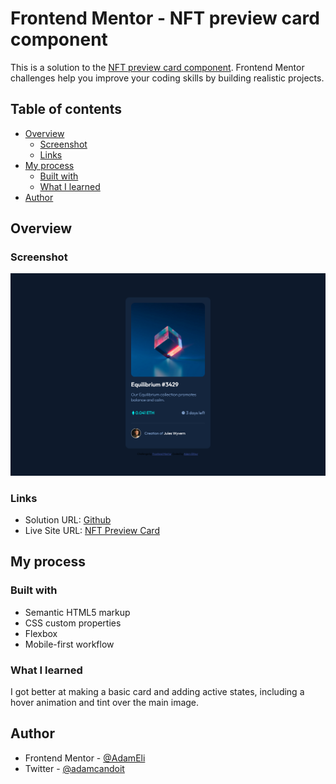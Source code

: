 # Frontend Mentor - NFT preview card component

This is a solution to the [NFT preview card component](https://www.frontendmentor.io/challenges/nft-preview-card-component-SbdUL_w0U/hub/nft-card-with-css-flexbox-NM5LJruHG). Frontend Mentor challenges help you improve your coding skills by building realistic projects.

## Table of contents

-   [Overview](#overview)
    -   [Screenshot](#screenshot)
    -   [Links](#links)
-   [My process](#my-process)
    -   [Built with](#built-with)
    -   [What I learned](#what-i-learned)
-   [Author](#author)

## Overview

### Screenshot

![](./final_screenshot/screenshot.png)

### Links

-   Solution URL: [Github](https://github.com/AdamElitzur/FM-NFT-preview-card-component-challenge)
-   Live Site URL: [NFT Preview Card](https://fm-nft-preview-card-component-challenge.vercel.app/)

## My process

### Built with

-   Semantic HTML5 markup
-   CSS custom properties
-   Flexbox
-   Mobile-first workflow

### What I learned

I got better at making a basic card and adding active states, including a hover animation and tint over the main image.

## Author

-   Frontend Mentor - [@AdamEli](https://www.frontendmentor.io/profile/adameli)
-   Twitter - [@adamcandoit](https://twitter.com/adamcandoit)
